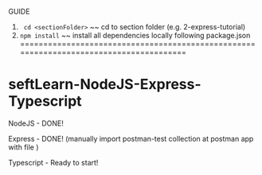 GUIDE
1. ` cd <sectionFolder>` ~~ cd to section folder (e.g. 2-express-tutorial)
2. `npm install` ~~ install all dependencies locally following package.json
=======================================================================================
# seftLearn-NodeJS-Express-Typescript
NodeJS  -    DONE!

Express -    DONE!
(manually import postman-test collection at postman app with file <REST API.postman_collection.json>)

Typescript - Ready to start!
